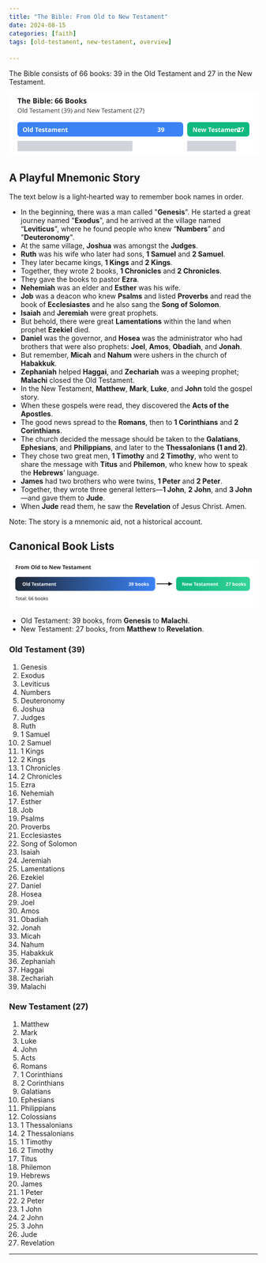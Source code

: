 ```yaml
---
title: "The Bible: From Old to New Testament"
date: 2024-08-15
categories: [faith]
tags: [old-testament, new-testament, overview]

---
```


The Bible consists of 66 books: 39 in the Old Testament and 27 in the New Testament.

![Bible book counts](/assets/images/bible-ot-nt-bars.svg)

## A Playful Mnemonic Story

The text below is a light‑hearted way to remember book names in order.

- In the beginning, there was a man called "**Genesis**". He started a great journey named "**Exodus**", and he arrived at the village named “**Leviticus**", where he found people who knew “**Numbers**” and "**Deuteronomy**".
- At the same village, **Joshua** was amongst the **Judges**.
- **Ruth** was his wife who later had sons, **1 Samuel** and **2 Samuel**.
- They later became kings, **1 Kings** and **2 Kings**.
- Together, they wrote 2 books, **1 Chronicles** and **2 Chronicles**.
- They gave the books to pastor **Ezra**.
- **Nehemiah** was an elder and **Esther** was his wife.
- **Job** was a deacon who knew **Psalms** and listed **Proverbs** and read the book of **Ecclesiastes** and he also sang the **Song of Solomon**.
- **Isaiah** and **Jeremiah** were great prophets.
- But behold, there were great **Lamentations** within the land when prophet **Ezekiel** died.
- **Daniel** was the governor, and **Hosea** was the administrator who had brothers that were also prophets: **Joel**, **Amos**, **Obadiah**, and **Jonah**.
- But remember, **Micah** and **Nahum** were ushers in the church of **Habakkuk**.
- **Zephaniah** helped **Haggai**, and **Zechariah** was a weeping prophet; **Malachi** closed the Old Testament.
- In the New Testament, **Matthew**, **Mark**, **Luke**, and **John** told the gospel story.
- When these gospels were read, they discovered the **Acts of the Apostles**.
- The good news spread to the **Romans**, then to **1 Corinthians** and **2 Corinthians**.
- The church decided the message should be taken to the **Galatians**, **Ephesians**, and **Philippians**, and later to the **Thessalonians (1 and 2)**.
- They chose two great men, **1 Timothy** and **2 Timothy**, who went to share the message with **Titus** and **Philemon**, who knew how to speak the **Hebrews**’ language.
- **James** had two brothers who were twins, **1 Peter** and **2 Peter**.
- Together, they wrote three general letters—**1 John**, **2 John**, and **3 John**—and gave them to **Jude**.
- When **Jude** read them, he saw the **Revelation** of Jesus Christ. Amen.

Note: The story is a mnemonic aid, not a historical account.

## Canonical Book Lists

![From Old to New Testament](/assets/images/bible-ot-nt-timeline.svg)

- Old Testament: 39 books, from **Genesis** to **Malachi**.
- New Testament: 27 books, from **Matthew** to **Revelation**.

### Old Testament (39)
1. Genesis
2. Exodus
3. Leviticus
4. Numbers
5. Deuteronomy
6. Joshua
7. Judges
8. Ruth
9. 1 Samuel
10. 2 Samuel
11. 1 Kings
12. 2 Kings
13. 1 Chronicles
14. 2 Chronicles
15. Ezra
16. Nehemiah
17. Esther
18. Job
19. Psalms
20. Proverbs
21. Ecclesiastes
22. Song of Solomon
23. Isaiah
24. Jeremiah
25. Lamentations
26. Ezekiel
27. Daniel
28. Hosea
29. Joel
30. Amos
31. Obadiah
32. Jonah
33. Micah
34. Nahum
35. Habakkuk
36. Zephaniah
37. Haggai
38. Zechariah
39. Malachi

### New Testament (27)
1. Matthew
2. Mark
3. Luke
4. John
5. Acts
6. Romans
7. 1 Corinthians
8. 2 Corinthians
9. Galatians
10. Ephesians
11. Philippians
12. Colossians
13. 1 Thessalonians
14. 2 Thessalonians
15. 1 Timothy
16. 2 Timothy
17. Titus
18. Philemon
19. Hebrews
20. James
21. 1 Peter
22. 2 Peter
23. 1 John
24. 2 John
25. 3 John
26. Jude
27. Revelation

---
